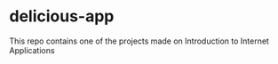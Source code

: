 # delicious-app
This repo contains one of the projects made on Introduction to Internet Applications
